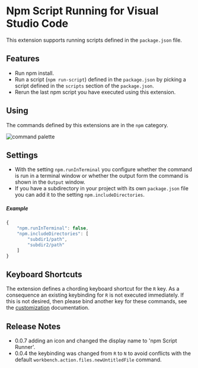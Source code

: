 # Npm Script Running for Visual Studio Code

This extension supports running scripts defined in the `package.json` file.

## Features
- Run npm install.
- Run a script (`npm run-script`) defined in the `package.json` by picking a script
defined in the `scripts` section of the `package.json`.
- Rerun the last npm script you have executed using this extension.

## Using

The commands defined by this extensions are in the `npm` category.

![command palette](images/cmds.png)

## Settings

- With the setting `npm.runInTerminal` you configure whether the command is run
in a terminal window or whether the output form the command is shown in the `Output` window.
- If you have a subdirectory in your project with its own `package.json` file you can add it to the setting `npm.includeDirectories`.

##### Example
```javascript
{
	"npm.runInTerminal": false,
    "npm.includeDirectories": [
        "subdir1/path",
        "subdir2/path"
    ]
}
```

## Keyboard Shortcuts

The extension defines a chording keyboard shortcut for the `R` key. As a consequence an existing keybinding for `R` is not executed immediately. If this is not desired, then please bind another key for these commands, see the [customization](https://code.visualstudio.com/docs/customization/keybindings) documentation.

## Release Notes

- 0.0.7 adding an icon and changed the display name to 'npm Script Runner'.
- 0.0.4 the keybinding was changed from `R` to `N` to avoid conflicts with the default `workbench.action.files.newUntitledFile` command.
